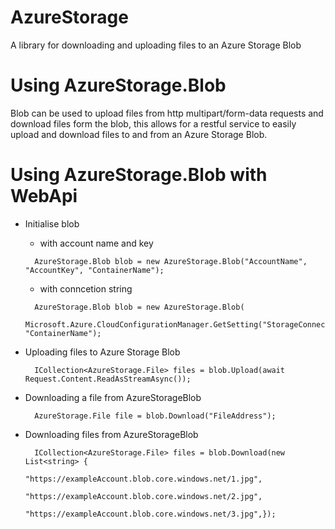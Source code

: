 # AzureStorage
A library for downloading and uploading files to an Azure Storage Blob

# Using AzureStorage.Blob

Blob can be used to upload files from http multipart/form-data requests and download files form the blob,
this allows for a restful service to easily upload and download files to and from an Azure Storage Blob.

# Using AzureStorage.Blob with WebApi

* Initialise blob 
  - with account name and key

  ```
    AzureStorage.Blob blob = new AzureStorage.Blob("AccountName", "AccountKey", "ContainerName");
  ```

  - with conncetion string

  ```
    AzureStorage.Blob blob = new AzureStorage.Blob(
      Microsoft.Azure.CloudConfigurationManager.GetSetting("StorageConnectionString"), "ContainerName");
  ```

* Uploading files to Azure Storage Blob

  ```
    ICollection<AzureStorage.File> files = blob.Upload(await Request.Content.ReadAsStreamAsync());
  ```

* Downloading a file from AzureStorageBlob

  ```
    AzureStorage.File file = blob.Download("FileAddress");
  ```

* Downloading files from AzureStorageBlob

  ```
    ICollection<AzureStorage.File> files = blob.Download(new List<string> {
                                          "https://exampleAccount.blob.core.windows.net/1.jpg",
                                          "https://exampleAccount.blob.core.windows.net/2.jpg",   
                                          "https://exampleAccount.blob.core.windows.net/3.jpg",});
  ```


